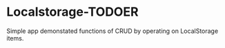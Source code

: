 # Localstorage-TODOER

Simple app demonstated functions of CRUD by operating on LocalStorage items.
